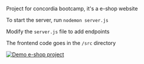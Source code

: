 Project for concordia bootcamp, it's a e-shop website

To start the server, run `nodemon server.js`

Modify the `server.js` file to add endpoints

The frontend code goes in the `/src` directory

[![Demo e-shop project](https://i.ytimg.com/vi/HzitQZg2XQY/hqdefault.jpg?sqp=-oaymwEjCPYBEIoBSFryq4qpAxUIARUAAAAAGAElAADIQj0AgKJDeAE=&rs=AOn4CLDukuHaCWGyPbfUfe6JJlbmt0Eing)](https://www.youtube.com/watch?v=HzitQZg2XQY&t=1s)
